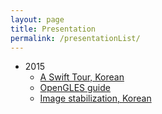 ```yaml
---
layout: page
title: Presentation
permalink: /presentationList/
---
```


* 2015
    * [A Swift Tour, Korean](http://jsharp83.github.io/presentation/SwiftTour.html)
    * [OpenGLES guide](http://jsharp83.github.io/presentation/OpenGLES.html)
    * [Image stabilization, Korean](http://jsharp83.github.io/presentation/ImageStabilization.html)